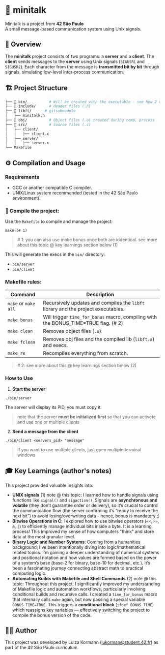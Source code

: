 # 📡 minitalk

Minitalk is a project from **42 São Paulo**  
A small message-based communication system using Unix signals.

## 📖 Overview
The **minitalk** project consists of two programs: a **server** and a **client**.
The **client** sends messages to the **server** using Unix signals (`SIGUSR1` and `SIGUSR2`). Each character from the message is **transmitted bit by bit** through signals, simulating low-level inter-process communication.


## 🏗️ Project Structure
``` bash
├── 📂 bin/          # Will be created with the executable - see how 2 use below
├── 📂 include/      # Header files (.h)
├── 📂 libft/      # gitsubmodule
│   ├── minitalk.h
├── 📂 obj/          # Object files (.o) created during comp. process
├── 📂 src/          # Source files (.c)
│   ├── client/
│   │   ├── client.c
│   ├── server/
│   │   ├── server.c
└── Makefile
```


## ⚙️ Compilation and Usage
### Requirements
 - GCC or another compatible C compiler.
 - UNIX/Linux system recommended (tested in the 42 São Paulo environment).
### 🔨 Compile the project:
Use the `Makefile` to compile and manage the project:
```
make (# 1)
```
> \# 1: you can also use make bonus once both are iddentical. see more about this topic @ key learnings section below (1)

This will generate the execs in the `bin/` directory:
 - `bin/server`
 - `bin/client`

### Makefile rules:
| Command | Description |
|---------|-----------|
|`make` or `make all`|Recursively updates and compiles the `libft` library and the project executables.|
|`make bonus`|Will trigger `time_for_bonus` macro, compiling with the BONUS_TIME=TRUE flag. (# 2)|
|`make clean`|Removes object files (`.o`).|
|`make fclean`|Removes obj files and the compiled lib (`libft.a`) and execs.|
|`make re`|Recompiles everything from scratch.|
>  \# 2: see more about this @ key learnings section below (2) 

### How to Use
 1. **Start the server**
  ```
./bin/server
```
The server will display its PID, you must copy it.
> note that the server **must be initialized first** so that you can activete and use one or multiple clients
 2. **Send a message from the client**
```
./bin/client <servers_pid> "message"
```
> if you want to use multiple clients, just open multiple terminal windows 


## 🎓 Key Learnings (author's notes)
This project provided valuable insights into:

 - **UNIX signals** (1) note @ this topic: I learned how to handle signals using functions like `signal()` and `sigaction()`, Signals are **asynchronous and volatile** (they don't guarantee order or delivery), so it’s crucial to control the communication flow (the server confirming it’s “ready to receive the next bit”) to avoid losing/overwriting data - hence, bonus is mandatory ;)
 - **Bitwise Operations in C**: I explored how to use bitwise operators (`<<`, `>>`, `&`, `|`) to efficiently manage individual bits inside a byte. It is a learning process! This improved my sense of how computers "think" and store data at the most granular level.
 - **Binary Logic and Number Systems**: Coming from a humanities background, I’ve been intentionally diving into logic/mathematical related topics. I'm gaining a deeper understanding of numerical systems and positional notation and how values are formed based on the power of a system’s base (base-2 for binary, base-10 for decimal, etc.). It’s been a fascinating journey connecting abstract math to practical computing logic.
 - **Automating Builds with Makefile and Shell Commands** (2) note @ this topic: Throughout this project, I significantly improved my understanding of Makefile logic and automation workflows, particularly involving conditional builds and recursive calls. I created a `time_for_bonus` macro that internally calls `make` again, but now passing a special variable `BONUS_TIME=TRUE`. This triggers a **conditional block** (`ifdef BONUS_TIME`) which reassigns key variables — effectively switching the project to compile the bonus version of the code.

## 👩‍💻 Author
This project was developed by Luiza Kormann (lukorman@student.42.fr) as part of the 42 São Paulo curriculum.
